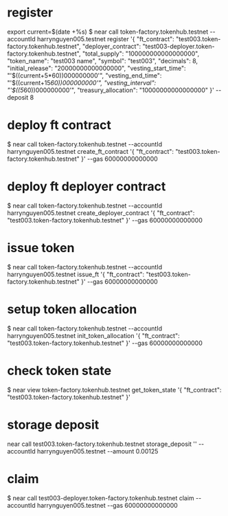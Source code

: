 # register
export current=$(date +%s)
$ near call token-factory.tokenhub.testnet --accountId harrynguyen005.testnet register '{
    "ft_contract": "test003.token-factory.tokenhub.testnet", 
    "deployer_contract": "test003-deployer.token-factory.tokenhub.testnet",
    "total_supply": "100000000000000000",
    "token_name": "test003 name",
    "symbol": "test003",
    "decimals": 8,
    "initial_release": "20000000000000000",
    "vesting_start_time": "'$((current+5*60))000000000'",
    "vesting_end_time": "'$((current+15*60))000000000'",
    "vesting_interval": "'$((5*60))000000000'",
    "treasury_allocation": "10000000000000000"
}' --deposit 8

# deploy ft contract
$ near call token-factory.tokenhub.testnet --accountId harrynguyen005.testnet create_ft_contract '{
    "ft_contract": "test003.token-factory.tokenhub.testnet"
}' --gas 60000000000000

# deploy ft deployer contract
$ near call token-factory.tokenhub.testnet --accountId harrynguyen005.testnet create_deployer_contract '{
    "ft_contract": "test003.token-factory.tokenhub.testnet"
}' --gas 60000000000000

# issue token
$ near call token-factory.tokenhub.testnet --accountId harrynguyen005.testnet issue_ft '{
    "ft_contract": "test003.token-factory.tokenhub.testnet"
}' --gas 60000000000000

# setup token allocation
$ near call token-factory.tokenhub.testnet --accountId harrynguyen005.testnet init_token_allocation '{
    "ft_contract": "test003.token-factory.tokenhub.testnet"
}' --gas 60000000000000

# check token state
$ near view token-factory.tokenhub.testnet get_token_state '{
    "ft_contract": "test003.token-factory.tokenhub.testnet"
}'

# storage deposit
near call test003.token-factory.tokenhub.testnet storage_deposit '' --accountId harrynguyen005.testnet --amount 0.00125

# claim
$ near call test003-deployer.token-factory.tokenhub.testnet claim --accountId harrynguyen005.testnet --gas 60000000000000